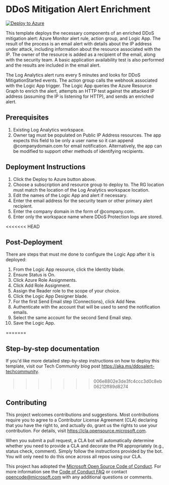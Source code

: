 # DDoS Mitigation Alert Enrichment

[![Deploy to Azure](https://aka.ms/deploytoazurebutton)](https://portal.azure.com/#create/Microsoft.Template/uri/https%3A%2F%2Fraw.githubusercontent.com%2FAzure%2FAzure-Network-Security%2Fmaster%2FAzure%2520DDoS%2520Protection%2FDDoS%2520Mitigation%2520Alert%2520Enrichment%2FEnrich-DDoSAlert.json)

This template deploys the necessary components of an enriched DDoS mitigation alert: Azure Monitor alert rule, action group, and Logic App. The result of the process is an email alert with details about the IP address under attack, including information about the resource associated with the IP. The owner of the resource is added as a recipient of the email, along with the security team. A basic application availability test is also performed and the results are included in the email alert.

The Log Analytics alert runs every 5 minutes and looks for DDoS MitigationStarted events.
The action group calls the webhook associated with the Logic App trigger.
The Logic App queries the Azure Resource Graph to enrich the alert, attempts an HTTP test against the attacked IP address (assuming the IP is listening for HTTP), and sends an enriched alert.

## Prerequisites

1. Existing Log Analytics workspace.
2. Owner tag must be populated on Public IP Address resources. The app expects this field to be only a user name so it can append @companydomain.com for email notification. Alternatively, the app can be modified to support other methods of identifying recipients.

## Deployment Instructions

1. Click the Deploy to Azure button above.
2. Choose a subscription and resource group to deploy to. The RG location must match the location of the Log Analytics workspace location.
3. Edit the names of the Logic App and alert if necessary.
4. Enter the email address for the security team or other primary alert recipient.
5. Enter the company domain in the form of @company.com.
6. Enter only the workspace name where DDoS Protection logs are stored.

<<<<<<< HEAD
## Post-Deployment

There are steps that must me done to configure the Logic App after it is deployed:

1. From the Logic App resource, click the Identity blade.
2. Ensure Status is On.
3. Click Azure Role Assignments.
4. Click Add Role Assignment.
5. Assign the Reader role to the scope of your choice.
6. Click the Logic App Designer blade.
7. For the first Send Email step (Connections), click Add New.
8. Authenticate with the account that will be used to send the notification emails.
9. Select the same account for the second Send Email step.
10. Save the Logic App.

=======
## Step-by-step documentation
If you'd like more detailed step-by-step instructions on how to deploy this template, visit our Tech Community blog post https://aka.ms/ddosalert-techcommunity.
>>>>>>> 006e8802e3de3fc4ccc3d0c8eb06212ff89d8274

## Contributing

This project welcomes contributions and suggestions.  Most contributions require you to agree to a
Contributor License Agreement (CLA) declaring that you have the right to, and actually do, grant us
the rights to use your contribution. For details, visit <https://cla.opensource.microsoft.com>.

When you submit a pull request, a CLA bot will automatically determine whether you need to provide
a CLA and decorate the PR appropriately (e.g., status check, comment). Simply follow the instructions
provided by the bot. You will only need to do this once across all repos using our CLA.

This project has adopted the [Microsoft Open Source Code of Conduct](https://opensource.microsoft.com/codeofconduct/).
For more information see the [Code of Conduct FAQ](https://opensource.microsoft.com/codeofconduct/faq/) or
contact [opencode@microsoft.com](mailto:opencode@microsoft.com) with any additional questions or comments.
